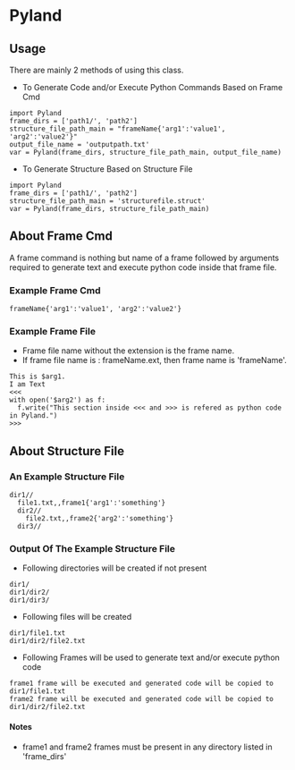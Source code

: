 # Pyland

## Usage

There are mainly 2 methods of using this class.


* To Generate Code and/or Execute Python Commands Based on Frame Cmd
```
import Pyland
frame_dirs = ['path1/', 'path2']
structure_file_path_main = "frameName{'arg1':'value1', 'arg2':'value2'}"
output_file_name = 'outputpath.txt'
var = Pyland(frame_dirs, structure_file_path_main, output_file_name)
```


* To Generate Structure Based on Structure File
```
import Pyland
frame_dirs = ['path1/', 'path2']
structure_file_path_main = 'structurefile.struct'
var = Pyland(frame_dirs, structure_file_path_main)
```

## About Frame Cmd

A frame command is nothing but name of a frame followed by arguments required
to generate text and execute python code inside that frame file.

### Example Frame Cmd
```
frameName{'arg1':'value1', 'arg2':'value2'}
```
### Example Frame File 

* Frame file name without the extension is the frame name.
* If frame file name is : frameName.ext, then frame name is 'frameName'.

```
This is $arg1.
I am Text
<<<
with open('$arg2') as f:
  f.write("This section inside <<< and >>> is refered as python code in Pyland.")
>>>
```



## About Structure File

### An Example Structure File
```
dir1//
  file1.txt,,frame1{'arg1':'something'}
  dir2//
    file2.txt,,frame2{'arg2':'something'}
  dir3//
```

### Output Of The Example Structure File
* Following directories will be created if not present
```
dir1/
dir1/dir2/
dir1/dir3/
```

* Following files will be created
```
dir1/file1.txt
dir1/dir2/file2.txt
```

* Following Frames will be used to generate text and/or execute python code
```
frame1 frame will be executed and generated code will be copied to dir1/file1.txt
frame2 frame will be executed and generated code will be copied to dir1/dir2/file2.txt
```

#### Notes
* frame1 and frame2 frames must be present in any directory listed in 'frame_dirs'
